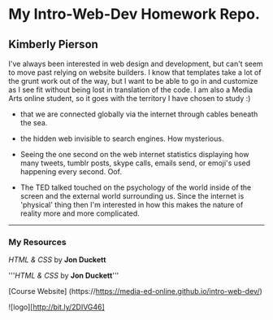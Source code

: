 # My Intro-Web-Dev Homework Repo.

## Kimberly Pierson

I've always been interested in web design and development, but can't seem to move past relying on website builders. I know that templates take a lot of the grunt work out of the way, but I want to be able to go in and customize as I see fit without being lost in translation of the code. I am also a Media Arts online student, so it goes with the territory I have chosen to study :)

- that we are connected globally via the internet through cables beneath the sea.

- the hidden web invisible to search engines. How mysterious.

- Seeing the one second on the web internet statistics displaying how many tweets, tumblr posts, skype calls, emails send, or emoji's used happening every second. Oof.

- The TED talked touched on the psychology of the world inside of the screen and the external world surrounding us. Since the internet is 'physical' thing then I'm interested in how this makes the nature of reality more and more complicated.

***

### My Resources

*HTML & CSS* by **Jon Duckett**

'''*HTML & CSS* by **Jon Duckett**'''


[Course Website] (https://https://media-ed-online.github.io/intro-web-dev/)


![logo][http://bit.ly/2DIVG46]
